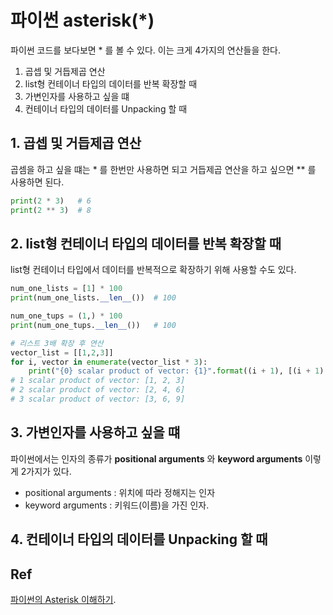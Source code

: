 # 파이썬 asterisk(*)

파이썬 코드를 보다보면 * 를 볼 수 있다. 이는 크게 4가지의 연산들을 한다.
1. 곱셉 및 거듭제곱 연산
2. list형 컨테이너 타입의 데이터를 반복 확장할 때
3. 가변인자를 사용하고 싶을 떄
4. 컨테이너 타입의 데이터를 Unpacking 할 때

## 1. 곱셉 및 거듭제곱 연산

곱셈을 하고 싶을 떄는 * 를 한번만 사용하면 되고 거듭제곱 연산을 하고 싶으면 ** 를 사용하면 된다.

~~~ python
print(2 * 3)   # 6
print(2 ** 3)  # 8
~~~

## 2. list형 컨테이너 타입의 데이터를 반복 확장할 때
list형 컨테이너 타입에서 데이터를 반복적으로 확장하기 위해 사용할 수도 있다.

~~~ python
num_one_lists = [1] * 100
print(num_one_lists.__len__())  # 100

num_one_tups = (1,) * 100
print(num_one_tups.__len__())   # 100

# 리스트 3배 확장 후 연산
vector_list = [[1,2,3]]
for i, vector in enumerate(vector_list * 3):
    print("{0} scalar product of vector: {1}".format((i + 1), [(i + 1) * e for e in vector]))
# 1 scalar product of vector: [1, 2, 3]
# 2 scalar product of vector: [2, 4, 6]
# 3 scalar product of vector: [3, 6, 9]
~~~

## 3. 가변인자를 사용하고 싶을 떄

파이썬에서는 인자의 종류가 **positional arguments** 와 **keyword arguments** 이렇게 2가지가 있다. 

- positional arguments : 위치에 따라 정해지는 인자
- keyword arguments : 키워드(이름)을 가진 인자.


## 4. 컨테이너 타입의 데이터를 Unpacking 할 때

## Ref

[파이썬의 Asterisk 이해하기](https://mingrammer.com/understanding-the-asterisk-of-python/).